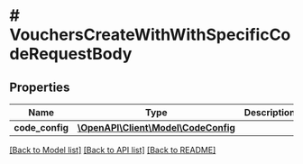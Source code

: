 # # VouchersCreateWithWithSpecificCodeRequestBody

## Properties

Name | Type | Description | Notes
------------ | ------------- | ------------- | -------------
**code_config** | [**\OpenAPI\Client\Model\CodeConfig**](CodeConfig.md) |  | [optional]

[[Back to Model list]](../../README.md#models) [[Back to API list]](../../README.md#endpoints) [[Back to README]](../../README.md)
